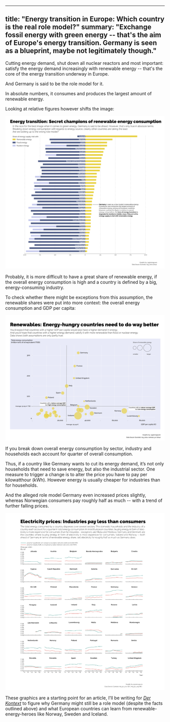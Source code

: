 
---
  title: "Energy transition in Europe: Which country is the real role model?"
  summary: "Exchange fossil energy with green energy -- that's the aim of Europe's energy transition. Germany is seen as a blueprint, maybe not legitimately though."
---

Cutting energy demand, shut down all nuclear reactors and most important: satisfy the energy demand increasingly with renewable energy -- that's the core of the energy transition underway in Europe.

And Germany is said to be the role model for it.

In absolute numbers, it consumes and produces the largest amount of renewable energy.

Looking at relative figures however shifts the image:

![relative_share_renewables](energy_renewablevsother-1200-04.png)

Probably, it is more difficult to have a great share of renewable energy, if the overall energy consumption is high and a country is defined by a big, energy-consuming industry.

To check whether there might be exceptions from this assumption, the renewable shares were put into more context: the overall energy consumption and GDP per capita:

![shares_in_context](energy_scatter-1200-03.png)

If you break down overall energy consumption by sector, industry and households each account for quarter of overall consumption.

Thus, if a country like Germany wants to cut its energy demand, it’s not only households that need to save energy, but also the industrial sector. One measure to trigger a change is to alter the price you have to pay per kilowatthour (kWh). However energy is usually cheaper for industries than for households.

And the alleged role model Germany even increased prices slightly, whereas Norwegian consumers pay roughly half as much -- with a trend of further falling prices.

![energy_prices](energy-multiples-prices-merged-1200-03.png)

These graphics are a starting point for an article, I'll be writing for [*Der Kontext*](http://wwww.derkontext.com) to figure why Germany might still be a role model (despite the facts outlined above) and what European countries can learn from renewable-energy-heroes like Norway, Sweden and Iceland.
